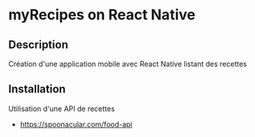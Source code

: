 # myRecipes on React Native

## Description
Création d'une application mobile avec React Native listant des recettes

## Installation
Utilisation d'une API de recettes

- https://spoonacular.com/food-api